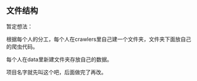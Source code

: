 ## 文件结构

暂定想法：

根据每个人的分工，每个人在crawlers里自己建一个文件夹，文件夹下面放自己的爬虫代码。

每个人在data里新建文件夹存放自己的数据。



项目名字就先叫这个吧，后面做完了再改。